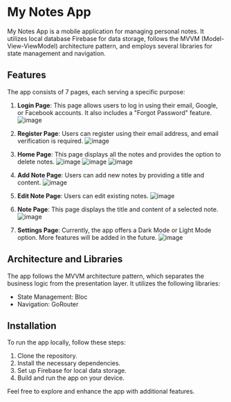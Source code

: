 # My Notes App

My Notes App is a mobile application for managing personal notes. It utilizes local database Firebase for data storage, follows the MVVM (Model-View-ViewModel) architecture pattern, and employs several libraries for state management and navigation.

## Features

The app consists of 7 pages, each serving a specific purpose:

1. **Login Page**: This page allows users to log in using their email, Google, or Facebook accounts. It also includes a "Forgot Password" feature.
   ![image](https://github.com/MinaVictor1/Notes-App/assets/107629210/d1db8112-90b8-442f-b921-4adbf401352a)


2. **Register Page**: Users can register using their email address, and email verification is required.
![image](https://github.com/MinaVictor1/Notes-App/assets/107629210/8059a77c-85df-4e9b-8d1b-8e383febe012)

3. **Home Page**: This page displays all the notes and provides the option to delete notes.
![image](https://github.com/MinaVictor1/Notes-App/assets/107629210/03d6b819-ccf3-4385-acc3-22a88b3e235b)
![image](https://github.com/MinaVictor1/Notes-App/assets/107629210/dbe1751f-4472-43be-b888-fd59e5dff020)
![image](https://github.com/MinaVictor1/Notes-App/assets/107629210/a782b0e2-7ee0-4dd4-b41d-07ef72eb2160)

5. **Add Note Page**: Users can add new notes by providing a title and content.
![image](https://github.com/MinaVictor1/Notes-App/assets/107629210/635f9778-3d22-4b83-844f-857763b7cc57)

6. **Edit Note Page**: Users can edit existing notes.
![image](https://github.com/MinaVictor1/Notes-App/assets/107629210/b3bf3c55-dbb5-4a3b-80cd-f06cfe4eef22)

7. **Note Page**: This page displays the title and content of a selected note.
![image](https://github.com/MinaVictor1/Notes-App/assets/107629210/e878202e-9963-4a4e-add7-fbe13b655c21)

8. **Settings Page**: Currently, the app offers a Dark Mode or Light Mode option. More features will be added in the future.
![image](https://github.com/MinaVictor1/Notes-App/assets/107629210/60bda2d9-1ebf-4e78-a8e7-8201966833a5)

## Architecture and Libraries

The app follows the MVVM architecture pattern, which separates the business logic from the presentation layer. It utilizes the following libraries:

- State Management: Bloc
- Navigation: GoRouter

## Installation

To run the app locally, follow these steps:
1. Clone the repository.
2. Install the necessary dependencies.
3. Set up Firebase for local data storage.
4. Build and run the app on your device.

Feel free to explore and enhance the app with additional features.
